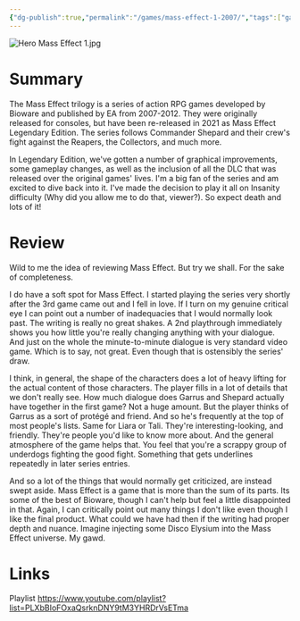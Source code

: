 ```yaml
---
{"dg-publish":true,"permalink":"/games/mass-effect-1-2007/","tags":["games","LP"],"created":"2023-12-08","updated":"2025-06-03"}
---
```



![Hero Mass Effect 1.jpg](/img/user/_sys/Attachments/Hero%20Mass%20Effect%201.jpg)

# Summary

The Mass Effect trilogy is a series of action RPG games developed by Bioware and published by EA from 2007-2012. They were originally released for consoles, but have been re-released in 2021 as Mass Effect Legendary Edition. The series follows Commander Shepard and their crew's fight against the Reapers, the Collectors, and much more.

In Legendary Edition, we've gotten a number of graphical improvements, some gameplay changes, as well as the inclusion of all the DLC that was released over the original games' lives. I'm a big fan of the series and am excited to dive back into it. I've made the decision to play it all on Insanity difficulty (Why did you allow me to do that, viewer?). So expect death and lots of it!

# Review

Wild to me the idea of reviewing Mass Effect. But try we shall. For the sake of completeness.

I do have a soft spot for Mass Effect. I started playing the series very shortly after the 3rd game came out and I fell in love. If I turn on my genuine critical eye I can point out a number of inadequacies that I would normally look past. The writing is really no great shakes. A 2nd playthrough immediately shows you how little you're really changing anything with your dialogue. And just on the whole the minute-to-minute dialogue is very standard video game. Which is to say, not great. Even though that is ostensibly the series' draw.

I think, in general, the shape of the characters does a lot of heavy lifting for the actual content of those characters. The player fills in a lot of details that we don't really see. How much dialogue does Garrus and Shepard actually have together in the first game? Not a huge amount. But the player thinks of Garrus as a sort of protégé and friend. And so he's frequently at the top of most people's lists. Same for Liara or Tali. They're interesting-looking, and friendly. They're people you'd like to know more about. And the general atmosphere of the game helps that. You feel that you're a scrappy group of underdogs fighting the good fight. Something that gets underlines repeatedly in later series entries.

And so a lot of the things that would normally get criticized, are instead swept aside. Mass Effect is a game that is more than the sum of its parts. Its some of the best of Bioware, though I can't help but feel a little disappointed in that. Again, I can critically point out many things I don't like even though I like the final product. What could we have had then if the writing had proper depth and nuance. Imagine injecting some Disco Elysium into the Mass Effect universe. My gawd.

# Links

Playlist https://www.youtube.com/playlist?list=PLXbBIoFOxaQsrknDNY9tM3YHRDrVsETma
